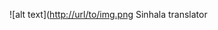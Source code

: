 ![alt text]([http://url/to/img.png](https://i.postimg.cc/nhtVGz9X/c40e745a-741d-4c0a-91ef-e1ce8770a6bb.jpg)
Sinhala translator
